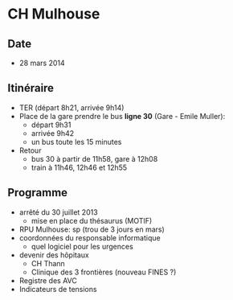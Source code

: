 CH Mulhouse
========================================================

Date
----
- 28 mars 2014

Itinéraire
----------

- TER (départ 8h21, arrivée 9h14)
- Place de la gare prendre le bus **ligne 30** (Gare - Emile Muller): 
  - départ 9h31
  - arrivée 9h42
  - un bus toute les 15 minutes
- Retour
  - bus 30 à partir de 11h58, gare à 12h08
  - train à 11h46, 12h46 et 12h55
  
Programme
---------

- arrêté du 30 juillet 2013
  - mise en place du thésaurus (MOTIF)
- RPU Mulhouse: sp (trou de 3 jours en mars)
- coordonnées du responsable informatique
  - quel logiciel pour les urgences
- devenir des hôpitaux
  - CH Thann
  - Clinique des 3 frontières (nouveau FINES ?)
- Registre des AVC
- Indicateurs de tensions


